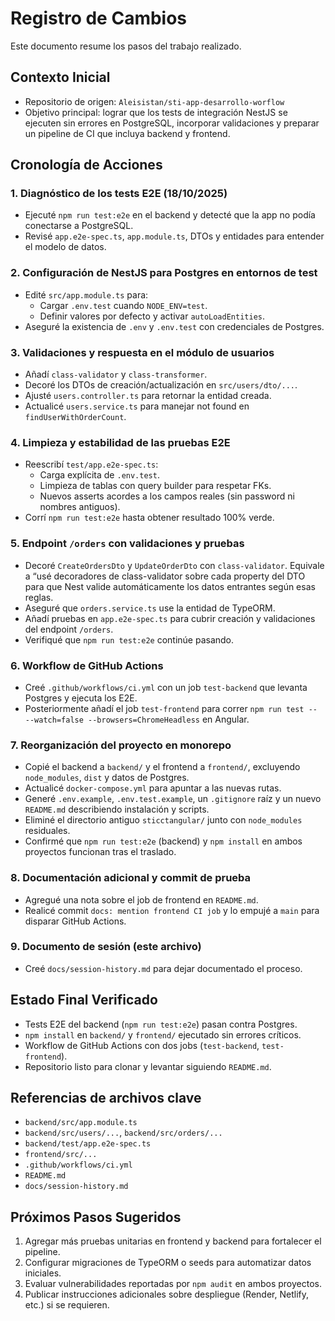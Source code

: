 # Registro de Cambios 

Este documento resume los pasos del trabajo realizado.

## Contexto Inicial
- Repositorio de origen: `Aleisistan/sti-app-desarrollo-worflow`
- Objetivo principal: lograr que los tests de integración NestJS se ejecuten sin errores en PostgreSQL, incorporar validaciones y preparar un pipeline de CI que incluya backend y frontend.

## Cronología de Acciones

### 1. Diagnóstico de los tests E2E (18/10/2025)
- Ejecuté `npm run test:e2e` en el backend y detecté que la app no podía conectarse a PostgreSQL.
- Revisé `app.e2e-spec.ts`, `app.module.ts`, DTOs y entidades para entender el modelo de datos.

### 2. Configuración de NestJS para Postgres en entornos de test
- Edité `src/app.module.ts` para:
  - Cargar `.env.test` cuando `NODE_ENV=test`.
  - Definir valores por defecto y activar `autoLoadEntities`.
- Aseguré la existencia de `.env` y `.env.test` con credenciales de Postgres.

### 3. Validaciones y respuesta en el módulo de usuarios
- Añadí `class-validator` y `class-transformer`.
- Decoré los DTOs de creación/actualización en `src/users/dto/...`.
- Ajusté `users.controller.ts` para retornar la entidad creada.
- Actualicé `users.service.ts` para manejar not found en `findUserWithOrderCount`.

### 4. Limpieza y estabilidad de las pruebas E2E
- Reescribí `test/app.e2e-spec.ts`:
  - Carga explícita de `.env.test`.
  - Limpieza de tablas con query builder para respetar FKs.
  - Nuevos asserts acordes a los campos reales (sin password ni nombres antiguos).
- Corrí `npm run test:e2e` hasta obtener resultado 100% verde.

### 5. Endpoint `/orders` con validaciones y pruebas
- Decoré `CreateOrdersDto` y `UpdateOrderDto` con `class-validator`. Equivale a “usé decoradores de class-validator sobre cada property del DTO para que Nest valide automáticamente los datos entrantes según esas reglas.
- Aseguré que `orders.service.ts` use la entidad de TypeORM.
- Añadí pruebas en `app.e2e-spec.ts` para cubrir creación y validaciones del endpoint `/orders`.
- Verifiqué que `npm run test:e2e` continúe pasando.

### 6. Workflow de GitHub Actions
- Creé `.github/workflows/ci.yml` con un job `test-backend` que levanta Postgres y ejecuta los E2E.
- Posteriormente añadí el job `test-frontend` para correr `npm run test -- --watch=false --browsers=ChromeHeadless` en Angular.

### 7. Reorganización del proyecto en monorepo
- Copié el backend a `backend/` y el frontend a `frontend/`, excluyendo `node_modules`, `dist` y datos de Postgres.
- Actualicé `docker-compose.yml` para apuntar a las nuevas rutas.
- Generé `.env.example`, `.env.test.example`, un `.gitignore` raíz y un nuevo `README.md` describiendo instalación y scripts.
- Eliminé el directorio antiguo `sticctangular/` junto con `node_modules` residuales.
- Confirmé que `npm run test:e2e` (backend) y `npm install` en ambos proyectos funcionan tras el traslado.

### 8. Documentación adicional y commit de prueba
- Agregué una nota sobre el job de frontend en `README.md`.
- Realicé commit `docs: mention frontend CI job` y lo empujé a `main` para disparar GitHub Actions.

### 9. Documento de sesión (este archivo)
- Creé `docs/session-history.md` para dejar documentado el proceso.

## Estado Final Verificado
- Tests E2E del backend (`npm run test:e2e`) pasan contra Postgres.
- `npm install` en `backend/` y `frontend/` ejecutado sin errores críticos.
- Workflow de GitHub Actions con dos jobs (`test-backend`, `test-frontend`).
- Repositorio listo para clonar y levantar siguiendo `README.md`.

## Referencias de archivos clave
- `backend/src/app.module.ts`
- `backend/src/users/...`, `backend/src/orders/...`
- `backend/test/app.e2e-spec.ts`
- `frontend/src/...`
- `.github/workflows/ci.yml`
- `README.md`
- `docs/session-history.md`

## Próximos Pasos Sugeridos
1. Agregar más pruebas unitarias en frontend y backend para fortalecer el pipeline.
2. Configurar migraciones de TypeORM o seeds para automatizar datos iniciales.
3. Evaluar vulnerabilidades reportadas por `npm audit` en ambos proyectos.
4. Publicar instrucciones adicionales sobre despliegue (Render, Netlify, etc.) si se requieren.


